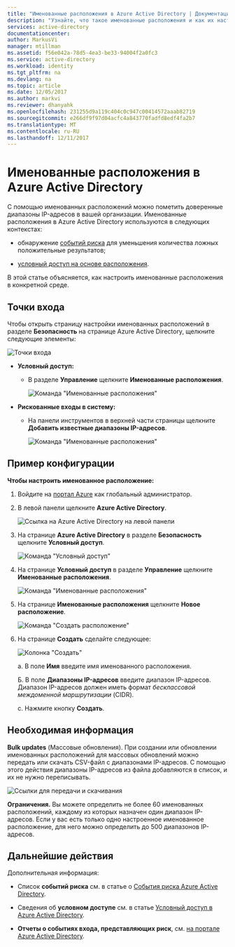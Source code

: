 ```yaml
---
title: "Именованные расположения в Azure Active Directory | Документация Майкрософт"
description: "Узнайте, что такое именованные расположения и как их настраивать."
services: active-directory
documentationcenter: 
author: MarkusVi
manager: mtillman
ms.assetid: f56e042a-78d5-4ea3-be33-94004f2a0fc3
ms.service: active-directory
ms.workload: identity
ms.tgt_pltfrm: na
ms.devlang: na
ms.topic: article
ms.date: 12/05/2017
ms.author: markvi
ms.reviewer: dhanyahk
ms.openlocfilehash: 231255d9a119c404c0c947c00414572aaab82719
ms.sourcegitcommit: e266df9f97d04acfc4a843770fadfd8edf4fa2b7
ms.translationtype: MT
ms.contentlocale: ru-RU
ms.lasthandoff: 12/11/2017
---
```

# <a name="named-locations-in-azure-active-directory"></a>Именованные расположения в Azure Active Directory

С помощью именованных расположений можно пометить доверенные диапазоны IP-адресов в вашей организации. Именованные расположения в Azure Active Directory используются в следующих контекстах:

- обнаружение [событий риска](active-directory-reporting-risk-events.md) для уменьшения количества ложных положительные результатов;  

- [условный доступ на основе расположения](active-directory-conditional-access-azure-portal.md#locations).


В этой статье объясняется, как настроить именованные расположения в конкретной среде.


## <a name="entry-points"></a>Точки входа

Чтобы открыть страницу настройки именованных расположений в разделе **Безопасность** на странице Azure Active Directory, щелкните следующие элементы:

![Точки входа](./media/active-directory-named-locations/34.png)

- **Условный доступ:**

    - В разделе **Управление** щелкните **Именованные расположения**.
    
        ![Команда "Именованные расположения"](./media/active-directory-named-locations/06.png)

- **Рискованные входы в систему:**

    - На панели инструментов в верхней части страницы щелкните **Добавить известные диапазоны IP-адресов**.

       ![Команда "Именованные расположения"](./media/active-directory-named-locations/35.png)



## <a name="configuration-example"></a>Пример конфигурации

**Чтобы настроить именованное расположение:**

1. Войдите на [портал Azure](https://portal.azure.com) как глобальный администратор.

2. В левой панели щелкните **Azure Active Directory**.

    ![Ссылка на Azure Active Directory на левой панели](./media/active-directory-named-locations/01.png)

3. На странице **Azure Active Directory** в разделе **Безопасность** щелкните **Условный доступ**.

    ![Команда "Условный доступ"](./media/active-directory-named-locations/05.png)


4. На странице **Условный доступ** в разделе **Управление** щелкните **Именованные расположения**.

    ![Команда "Именованные расположения"](./media/active-directory-named-locations/06.png)


5. На странице **Именованные расположения** щелкните **Новое расположение**.

    ![Команда "Создать расположение"](./media/active-directory-named-locations/07.png)


6. На странице **Создать** сделайте следующее:

    ![Колонка "Создать"](./media/active-directory-named-locations/56.png)

    a. В поле **Имя** введите имя именованного расположения.

    Б. В поле **Диапазоны IP-адресов** введите диапазон IP-адресов. Диапазон IP-адресов должен иметь формат *бесклассовой междоменной маршрутизации* (CIDR).  

    c. Нажмите кнопку **Создать**.



## <a name="what-you-should-know"></a>Необходимая информация

**Bulk updates** (Массовые обновления). При создании или обновлении именованных расположений для массовых обновлений можно передать или скачать CSV-файл с диапазонами IP-адресов. С помощью этого действия диапазоны IP-адресов из файла добавляются в список, и их не нужно переписывать.

![Ссылки для передачи и скачивания](./media/active-directory-named-locations/09.png)


**Ограничения.** Вы можете определить не более 60 именованных расположений, каждому из которых назначен один диапазон IP-адресов. Если у вас есть только одно настроенное именованное расположение, для него можно определить до 500 диапазонов IP-адресов.


## <a name="next-steps"></a>Дальнейшие действия

Дополнительная информация:

- Список **событий риска** см. в статье о [События риска Azure Active Directory](active-directory-reporting-risk-events.md).

- Сведения об **условном доступе** см. в статье [Условный доступ в Azure Active Directory](active-directory-conditional-access-azure-portal.md).

- **Отчеты о событиях входа, представляющих риск**, см. [на портале Azure Active Directory](active-directory-reporting-security-risky-sign-ins.md).  
